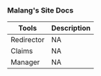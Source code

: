 ### Malang's Site Docs

| Tools | Description |
|-|-|
| Redirector | NA |
| Claims | NA |
| Manager | NA |